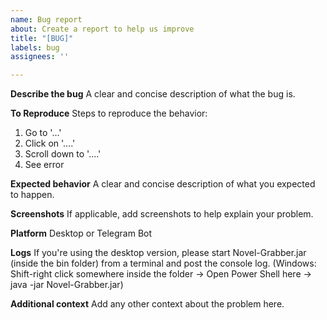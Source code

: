 ```yaml
---
name: Bug report
about: Create a report to help us improve
title: "[BUG]"
labels: bug
assignees: ''

---
```


**Describe the bug**
A clear and concise description of what the bug is.

**To Reproduce**
Steps to reproduce the behavior:
1. Go to '...'
2. Click on '....'
3. Scroll down to '....'
4. See error

**Expected behavior**
A clear and concise description of what you expected to happen.

**Screenshots**
If applicable, add screenshots to help explain your problem.

**Platform**
Desktop or Telegram Bot

**Logs**
If you're using the desktop version, please start Novel-Grabber.jar (inside the bin folder) from a terminal and post the console log. 
(Windows: Shift-right click somewhere inside the folder -> Open Power Shell here -> java -jar Novel-Grabber.jar)

**Additional context**
Add any other context about the problem here.
